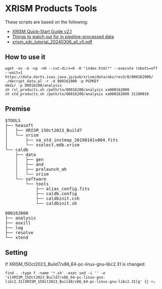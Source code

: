 # XRISM Products Tools
These scripts are based on the following:
* [XRISM Quick-Start Guide v2.1](https://xrism-c2c.atlassian.net/wiki/spaces/XRISMPV/pages/137199656/Data+reduction+and+analysis+tips)
* [Things to watch out for in pipeline-processed data](https://xrism-c2c.atlassian.net/wiki/spaces/XRISMPV/pages/140869909)
* [xrism_sdc_tutorial_20240306_all_v5.pdf](https://xrism-c2c.atlassian.net/wiki/spaces/XRISMPV/pages/140869909)

## How to use it
```
wget -nv -m -np -nH --cut-dirs=6 -R "index.html*" --execute robots=off --wait=1 https://data.darts.isas.jaxa.jp/pub/xrism/data/obs/rev3/0/000162000/
./decrypt_data.pl -r -d 000162000 -p PGPKEY
mkdir -p 00016200/analysis
sh rsl_products.sh /path/to/00016200/analysis xa000162000
sh xtd_products.sh /path/to/00016200/analysis xa000162000 31100010
```

## Premise
<pre>
$TOOLS
├── heasoft
│   ├── XRISM_15Oct2023_Build7
│   └── xrism
│       ├── xa_xtd_instmap_20190101v004.fits
│       └── xselect.mdb.xrism
└── caldb
    ├── data
    │   ├── gen
    │   ├── and
    │   ├── prelaunch_ah
    │   └── xrism
    └── software
        └── tools
            ├── alias_config.fits
            ├── caldb.config
            ├── caldbinit.csh
            └── caldbinit.sh

000162000
├── analysis
├── auxill
├── log
├── resolve
└── xtend
</pre>

## Setting
If XRISM_15Oct2023_Build7/x86_64-pc-linux-gnu-libc2.31 is changed:
```
find . -type f -name '*.sh' -exec sed -i '' -e 's[XRISM_15Oct2023_Build7/x86_64-pc-linux-gnu-libc2.31[XRISM_15Oct2023_Build8/x86_64-pc-linux-gnu-libc2.31[g' {} +;
```
